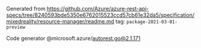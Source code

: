 Generated from https://github.com/Azure/azure-rest-api-specs/tree/8240593bde5350e6762015523ccd57cb61e32da5/specification/mixedreality/resource-manager/readme.md tag: `package-2021-03-01-preview`

Code generator @microsoft.azure/autorest.go@2.1.171


